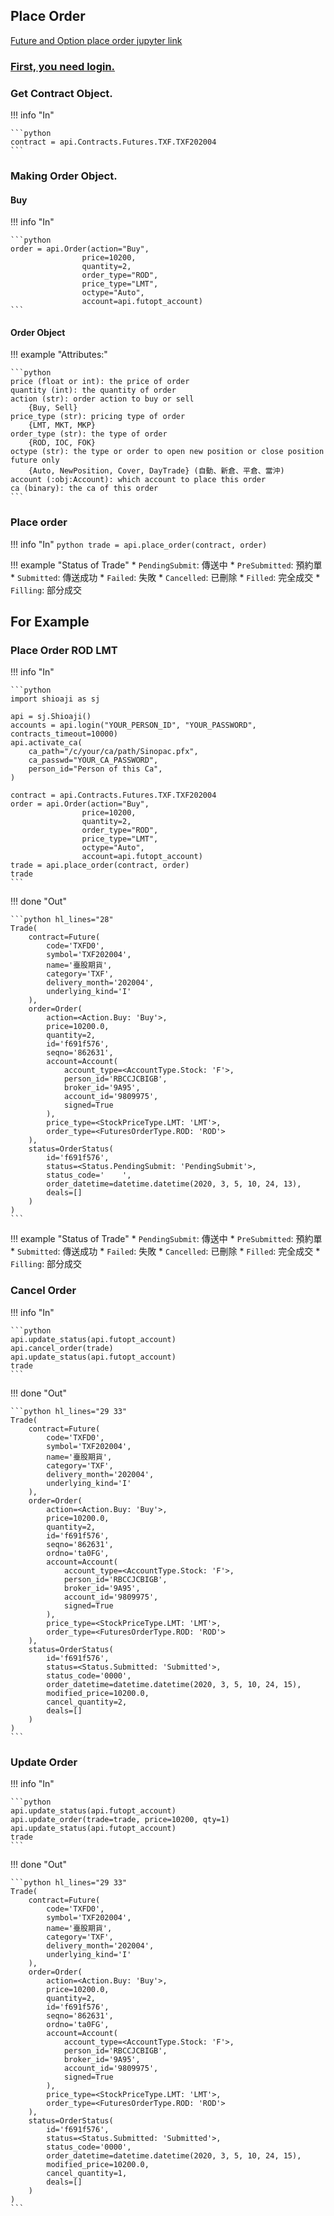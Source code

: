 ## Place Order

[Future and Option place order jupyter link](https://nbviewer.jupyter.org/github/Sinotrade/Sinotrade.github.io/blob/master/tutorial/future_and_option.ipynb)

### [First, you need login.](https://sinotrade.github.io/tutor/contract/#login)

### Get Contract Object.

!!! info "In"

    ```python
    contract = api.Contracts.Futures.TXF.TXF202004
    ```

### Making Order Object.

#### Buy

!!! info "In"

    ```python
    order = api.Order(action="Buy",
                    price=10200,
                    quantity=2,
                    order_type="ROD",
                    price_type="LMT",
                    octype="Auto",
                    account=api.futopt_account)
    ```

#### Order Object

!!! example "Attributes:"

    ```python
    price (float or int): the price of order
    quantity (int): the quantity of order
    action (str): order action to buy or sell
        {Buy, Sell}
    price_type (str): pricing type of order
        {LMT, MKT, MKP}
    order_type (str): the type of order
        {ROD, IOC, FOK}
    octype (str): the type or order to open new position or close position future only
        {Auto, NewPosition, Cover, DayTrade} (自動、新倉、平倉、當沖)
    account (:obj:Account): which account to place this order
    ca (binary): the ca of this order
    ```

### Place order

!!! info "In"
    ```python
    trade = api.place_order(contract, order)
    ```

!!! example "Status of Trade"
    * `PendingSubmit`: 傳送中
    * `PreSubmitted`: 預約單
    * `Submitted`: 傳送成功
    * `Failed`: 失敗
    * `Cancelled`: 已刪除
    * `Filled`: 完全成交
    * `Filling`: 部分成交

## For Example

### Place Order ROD LMT

!!! info "In"

    ```python
    import shioaji as sj

    api = sj.Shioaji()
    accounts = api.login("YOUR_PERSON_ID", "YOUR_PASSWORD", contracts_timeout=10000)
    api.activate_ca(
        ca_path="/c/your/ca/path/Sinopac.pfx",
        ca_passwd="YOUR_CA_PASSWORD",
        person_id="Person of this Ca",
    )

    contract = api.Contracts.Futures.TXF.TXF202004
    order = api.Order(action="Buy",
                    price=10200,
                    quantity=2,
                    order_type="ROD",
                    price_type="LMT",
                    octype="Auto",
                    account=api.futopt_account)
    trade = api.place_order(contract, order)
    trade
    ```


!!! done "Out"

    ```python hl_lines="28"
    Trade(
        contract=Future(
            code='TXFD0', 
            symbol='TXF202004',
            name='臺股期貨', 
            category='TXF', 
            delivery_month='202004', 
            underlying_kind='I'
        ), 
        order=Order(
            action=<Action.Buy: 'Buy'>, 
            price=10200.0, 
            quantity=2, 
            id='f691f576', 
            seqno='862631', 
            account=Account(
                account_type=<AccountType.Stock: 'F'>, 
                person_id='RBCCJCBIGB', 
                broker_id='9A95', 
                account_id='9809975', 
                signed=True
            ), 
            price_type=<StockPriceType.LMT: 'LMT'>, 
            order_type=<FuturesOrderType.ROD: 'ROD'>
        ), 
        status=OrderStatus(
            id='f691f576', 
            status=<Status.PendingSubmit: 'PendingSubmit'>, 
            status_code='    ', 
            order_datetime=datetime.datetime(2020, 3, 5, 10, 24, 13), 
            deals=[]
        )
    )
    ```
    
!!! example "Status of Trade"
    * `PendingSubmit`: 傳送中
    * `PreSubmitted`: 預約單
    * `Submitted`: 傳送成功
    * `Failed`: 失敗
    * `Cancelled`: 已刪除
    * `Filled`: 完全成交
    * `Filling`: 部分成交

### Cancel Order

!!! info "In"

    ```python
    api.update_status(api.futopt_account)
    api.cancel_order(trade)
    api.update_status(api.futopt_account)
    trade
    ```

!!! done "Out"

    ```python hl_lines="29 33"
    Trade(
        contract=Future(
            code='TXFD0', 
            symbol='TXF202004', 
            name='臺股期貨', 
            category='TXF', 
            delivery_month='202004', 
            underlying_kind='I'
        ), 
        order=Order(
            action=<Action.Buy: 'Buy'>, 
            price=10200.0, 
            quantity=2, 
            id='f691f576', 
            seqno='862631', 
            ordno='ta0FG', 
            account=Account(
                account_type=<AccountType.Stock: 'F'>, 
                person_id='RBCCJCBIGB', 
                broker_id='9A95', 
                account_id='9809975', 
                signed=True
            ), 
            price_type=<StockPriceType.LMT: 'LMT'>, 
            order_type=<FuturesOrderType.ROD: 'ROD'>
        ), 
        status=OrderStatus(
            id='f691f576', 
            status=<Status.Submitted: 'Submitted'>, 
            status_code='0000', 
            order_datetime=datetime.datetime(2020, 3, 5, 10, 24, 15), 
            modified_price=10200.0, 
            cancel_quantity=2, 
            deals=[]
        )
    )
    ```

### Update Order

!!! info "In"

    ```python
    api.update_status(api.futopt_account)
    api.update_order(trade=trade, price=10200, qty=1)
    api.update_status(api.futopt_account)
    trade
    ```

!!! done "Out"

    ```python hl_lines="29 33"
    Trade(
        contract=Future(
            code='TXFD0',
            symbol='TXF202004', 
            name='臺股期貨', 
            category='TXF', 
            delivery_month='202004', 
            underlying_kind='I'
        ), 
        order=Order(
            action=<Action.Buy: 'Buy'>, 
            price=10200.0, 
            quantity=2, 
            id='f691f576', 
            seqno='862631', 
            ordno='ta0FG', 
            account=Account(
                account_type=<AccountType.Stock: 'F'>, 
                person_id='RBCCJCBIGB', 
                broker_id='9A95', 
                account_id='9809975', 
                signed=True
            ), 
            price_type=<StockPriceType.LMT: 'LMT'>, 
            order_type=<FuturesOrderType.ROD: 'ROD'>
        ), 
        status=OrderStatus(
            id='f691f576', 
            status=<Status.Submitted: 'Submitted'>, 
            status_code='0000', 
            order_datetime=datetime.datetime(2020, 3, 5, 10, 24, 15), 
            modified_price=10200.0, 
            cancel_quantity=1,
            deals=[]
        )
    )
    ```
